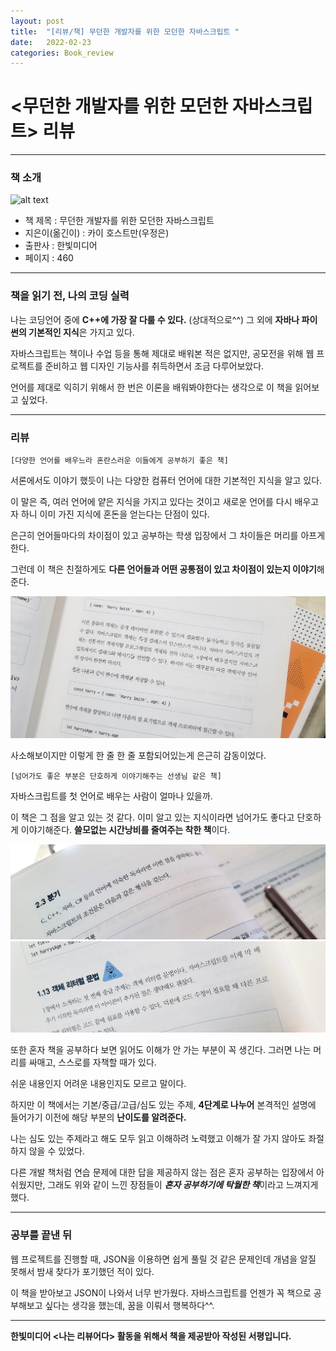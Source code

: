 ```yaml
---
layout: post
title:  "[리뷰/책] 무던한 개발자를 위한 모던한 자바스크립트 "
date:   2022-02-23
categories: Book_review
---
```


# <무던한 개발자를 위한 모던한 자바스크립트> 리뷰

---
### 책 소개

![alt text](/public/img/bookphoto.jpg)

  * 책 제목 : 무던한 개발자를 위한 모던한 자바스크립트
  * 지은이(옮긴이) : 카이 호스트만(우정은) 
  * 출판사 : 한빛미디어
  * 페이지 : 460
        
---
### 책을 읽기 전, 나의 코딩 실력


 나는 코딩언어 중에 **C++에 가장 잘 다룰 수 있다.** (상대적으로^^) 그 외에 **자바나 파이썬의 기본적인 지식**은 가지고 있다.
 
자바스크립트는 책이나 수업 등을 통해 제대로 배워본 적은 없지만, 공모전을 위해 웹 프로젝트를 준비하고 웹 디자인 기능사를 취득하면서 조금 다루어보았다.

언어를 제대로 익히기 위해서 한 번은 이론을 배워봐야한다는 생각으로 이 책을 읽어보고 싶었다.

---
### 리뷰

	[다양한 언어를 배우느라 혼란스러운 이들에게 공부하기 좋은 책]
  
서론에서도 이야기 했듯이 나는 다양한 컴퓨터 언어에 대한 기본적인 지식을 알고 있다. 

이 말은 즉, 여러 언어에 얕은 지식을 가지고 있다는 것이고 새로운 언어를 다시 배우고자 하니 이미 가진 지식에 혼돈을 얻는다는 단점이 있다. 

은근히 언어들마다의 차이점이 있고 공부하는 학생 입장에서 그 차이들은 머리를 아프게 한다. 

그런데 이 책은 친절하게도 **다른 언어들과 어떤 공통점이 있고 차이점이 있는지 이야기**해준다. 

![alt text](/public/img/review1_js.jpg)

사소해보이지만 이렇게 한 줄 한 줄 포함되어있는게 은근히 감동이었다.

	[넘어가도 좋은 부분은 단호하게 이야기해주는 선생님 같은 책]

자바스크립트를 첫 언어로 배우는 사람이 얼마나 있을까. 

이 책은 그 점을 알고 있는 것 같다. 이미 알고 있는 지식이라면 넘어가도 좋다고 단호하게 이야기해준다. **쓸모없는 시간낭비를 줄여주는 착한 책**이다.

![alt text](/public/img/review2_js.jpg)
![alt text](/public/img/review3_js.jpg)

또한 혼자 책을 공부하다 보면 읽어도 이해가 안 가는 부분이 꼭 생긴다. 그러면 나는 머리를 싸매고, 스스로를 자책할 때가 있다.

쉬운 내용인지 어려운 내용인지도 모르고 말이다.

하지만 이 책에서는 기본/중급/고급/심도 있는 주제, **4단계로 나누어** 본격적인 설명에 들어가기 이전에 해당 부분의 **난이도를 알려준다.**

나는 심도 있는 주제라고 해도 모두 읽고 이해하려 노력했고 이해가 잘 가지 않아도 좌절하지 않을 수 있었다.

다른 개발 책처럼 연습 문제에 대한 답을 제공하지 않는 점은 혼자 공부하는 입장에서 아쉬웠지만, 그래도 위와 같이 느낀 장점들이 ***혼자 공부하기에 탁월한 책***이라고 느껴지게 했다.  
         
---

### 공부를 끝낸 뒤

웹 프로젝트를 진행할 때, JSON을 이용하면 쉽게 풀릴 것 같은 문제인데 개념을 알질 못해서 밤새 찾다가 포기했던 적이 있다.

이 책을 받아보고 JSON이 나와서 너무 반가웠다. 자바스크립트를 언젠가 꼭 책으로 공부해보고 싶다는 생각을 했는데, 꿈을 이뤄서 행복하다^^.

---

  **한빛미디어 <나는 리뷰어다> 활동을 위해서 책을 제공받아 작성된 서평입니다.**

